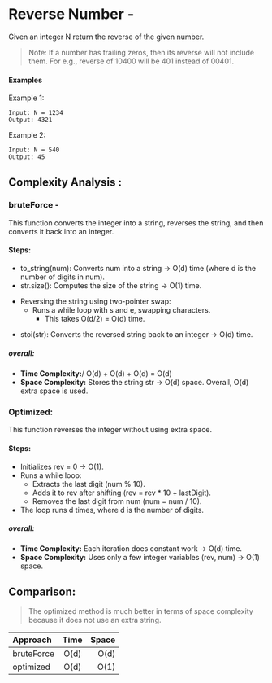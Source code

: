 # Reverse Number -

Given an integer N return the reverse of the given number.

> Note: If a number has trailing zeros, then its reverse will not include them. For e.g., reverse of 10400 will be 401 instead of 00401.

#### Examples

Example 1:

```
Input: N = 1234
Output: 4321
```

Example 2:

```
Input: N = 540
Output: 45
```

## Complexity Analysis :

### bruteForce -

This function converts the integer into a string, reverses the string, and then converts it back into an integer.

#### Steps:

- to_string(num): Converts num into a string → O(d) time (where d is the number of digits in num).
- str.size(): Computes the size of the string → O(1) time.

* Reversing the string using two-pointer swap:
  - Runs a while loop with s and e, swapping characters.
    - This takes O(d/2) = O(d) time.

- stoi(str): Converts the reversed string back to an integer → O(d) time.

##### overall:

- **Time Complexity:**/
  O(d) + O(d) + O(d) = O(d)
- **Space Complexity:**
  Stores the string str → O(d) space.
  Overall, O(d) extra space is used.

### Optimized:

This function reverses the integer without using extra space.

#### Steps:

- Initializes rev = 0 → O(1).
- Runs a while loop:
  - Extracts the last digit (num % 10).
  - Adds it to rev after shifting (rev = rev \* 10 + lastDigit).
  - Removes the last digit from num (num = num / 10).
- The loop runs d times, where d is the number of digits.

##### overall:

- **Time Complexity:**
  Each iteration does constant work → O(d) time.
- **Space Complexity:**
  Uses only a few integer variables (rev, num) → O(1) space.

## Comparison:

> The optimized method is much better in terms of space complexity because it does not use an extra string.

| Approach   | Time | Space |
| :--------- | :--: | ----: |
| bruteForce | O(d) |  O(d) |
| optimized  | O(d) |  O(1) |

